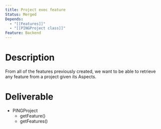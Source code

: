 ```yaml
---
title: Project exec feature
Status: Merged
Depends:
  - "[[Features]]"
  - "[[PINGProject class]]"
Feature: Backend
---
```

# Description
From all of the features previously created, we want to be able to retrieve any feature from a project given its Aspects.
# Deliverable
- PINGProject
    - getFeature()
    - getFeatures()